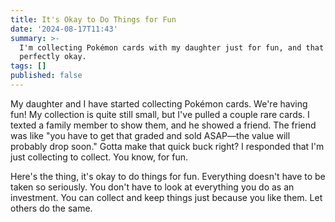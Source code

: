 ```yaml
---
title: It's Okay to Do Things for Fun
date: '2024-08-17T11:43'
summary: >-
  I'm collecting Pokémon cards with my daughter just for fun, and that's
  perfectly okay.
tags: []
published: false
---
```

My daughter and I have started collecting Pokémon cards. We're having fun! My collection is quite still small, but I've pulled a couple rare cards. I texted a family member to show them, and he showed a friend. The friend was like "you have to get that graded and sold ASAP—the value will probably drop soon." Gotta make that quick buck right? I responded that I'm just collecting to collect. You know, for fun.

Here's the thing, it's okay to do things for fun. Everything doesn't have to be taken so seriously. You don't have to look at everything you do as an investment. You can collect and keep things just because you like them. Let others do the same.
